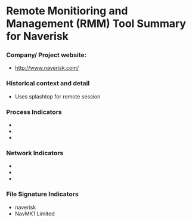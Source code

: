 # Remote Monitioring and Management (RMM) Tool Summary for Naverisk

### Company/ Project website:
- http://www.naverisk.com/

### Historical context and detail
- Uses splashtop for remote session

### Process Indicators
- 
- 
- 

### Network Indicators
- 
- 
-

### File Signature Indicators
- naverisk
- NavMK1 Limited
